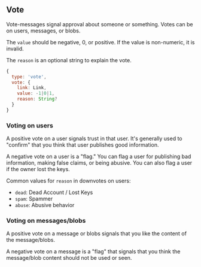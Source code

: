 ## Vote

Vote-messages signal approval about someone or something.
Votes can be on users, messages, or blobs.

The `value` should be negative, 0, or positive.
If the value is non-numeric, it is invalid.

The `reason` is an optional string to explain the vote.

```js
{
  type: 'vote',
  vote: {
    link: Link,
    value: -1|0|1,
    reason: String?
  }
}
```

### Voting on users

A positive vote on a user signals trust in that user.
It's generally used to "confirm" that you think that user publishes good information.

A negative vote on a user is a "flag."
You can flag a user for publishing bad information, making false claims, or being abusive.
You can also flag a user if the owner lost the keys.

Common values for `reason` in downvotes on users:

 - `dead`: Dead Account / Lost Keys
 - `spam`: Spammer
 - `abuse`: Abusive behavior

### Voting on messages/blobs

A positive vote on a message or blobs signals that you like the content of the message/blobs.

A negative vote on a message is a "flag" that signals that you think the message/blob content should not be used or seen.